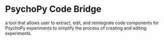 # PsychoPy Code Bridge

a tool that allows user to extract, edit, and reintegrate code components for PsychoPy experiments to simplify the process of creating and editing experiments.
